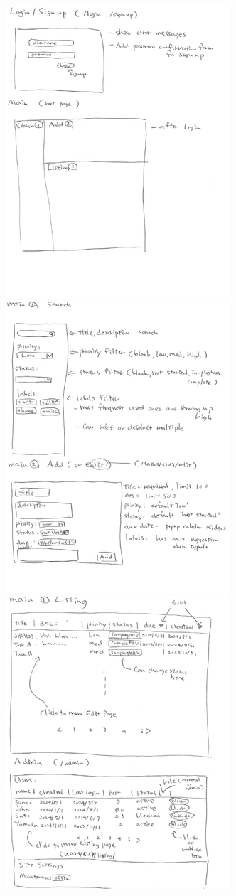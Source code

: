 <img src="draft1.jpeg" width="570" height="660" />
<img src="draft2.jpeg" width="570" height="660" />
<img src="draft3.jpeg" width="570" height="660" />